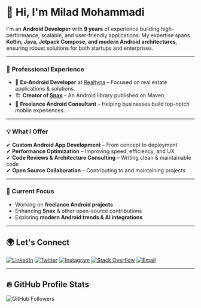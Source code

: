 # 👋 Hi, I'm Milad Mohammadi

I'm an **Android Developer** with **9 years** of experience building high-performance, scalable, and user-friendly applications. My expertise spans **Kotlin, Java, Jetpack Compose, and modern Android architectures**, ensuring robust solutions for both startups and enterprises.

---

### 🚀 **Professional Experience**
- 💼 **Ex-Android Developer** at [Realtyna](https://realtyna.com/) – Focused on real estate applications & solutions.
- 🏗 **Creator of [Snax](https://central.sonatype.com/artifact/com.vimilad/Snax)** – An Android library published on Maven.
- 🔧 **Freelance Android Consultant** – Helping businesses build top-notch mobile experiences.

---

### 💡 **What I Offer**
✔ **Custom Android App Development** – From concept to deployment  
✔ **Performance Optimization** – Improving speed, efficiency, and UX  
✔ **Code Reviews & Architecture Consulting** – Writing clean & maintainable code  
✔ **Open Source Collaboration** – Contributing to and maintaining projects  

---

### 📌 **Current Focus**
- Working on **freelance Android projects**
- Enhancing **Snax** & other open-source contributions
- Exploring **modern Android trends & AI integrations**

---

## 🌍 **Let's Connect**
[![LinkedIn](https://img.shields.io/badge/-LinkedIn-0A66C2?logo=linkedin&logoColor=white)](https://www.linkedin.com/in/vimilad/)
[![Twitter](https://img.shields.io/twitter/follow/vimiladi)](https://twitter.com/vimiladi)
[![Instagram](https://img.shields.io/badge/-Instagram-8a3ab9?logo=instagram&logoColor=white)](https://www.instagram.com/vimilad/)
[![Stack Overflow](https://img.shields.io/badge/-Stackoverflow-F48024?logo=stackoverflow&logoColor=white)](https://stackoverflow.com/users/9764331/milad-mohammadi)
[![Email](https://img.shields.io/badge/-Gmail-4285F4?logo=gmail&logoColor=white)](mailto:mohammadi.dev@gmail.com)

---

## 🔥 **GitHub Profile Stats**
![GitHub Followers](https://img.shields.io/github/followers/milad-mohammadi)
